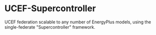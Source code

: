 # UCEF-Supercontroller
UCEF federation scalable to any number of EnergyPlus models, using the single-federate "Supercontroller" framework.
